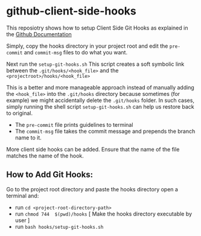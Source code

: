 # github-client-side-hooks

This reposiotry shows how to setup Client Side Git Hooks as explained in the [Github Documentation](https://git-scm.com/book/en/v2/Customizing-Git-Git-Hooks)

Simply, copy the hooks directory in your project root and edit the `pre-commit` and `commit-msg` files to do what you want.    

Next run the `setup-git-hooks.sh`
This script creates a soft symbolic link between the `.git/hooks/<hook_file>` and the `<projectroot>/hooks/<hook_file>`

This is a better and more manageable approach instead of manually adding the `<hook_file>` into the `.git/hooks` directory because sometimes (for example) we might accidentally delete the `.git/hooks` folder. In such cases, simply running the shell script `setup-git-hooks.sh` can help us restore back to original. 

- The `pre-commit` file prints guidelines to terminal 
- The `commit-msg` file takes the commit message and prepends the branch name to it.

More client side hooks can be added. Ensure that the name of the file matches the name of the hook.


## How to Add Git Hooks:

Go to the project root directory and paste the hooks directory
open a terminal and: 
- run `cd <project-root-directory-path>`
- run `chmod 744  $(pwd)/hooks` [ Make the hooks directory executable by user ]
- run `bash hooks/setup-git-hooks.sh`

